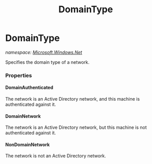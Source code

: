 ﻿---
title: DomainType
---

# DomainType
_namespace: [Microsoft.Windows.Net](N-Microsoft.Windows.Net.html)_

Specifies the domain type of a network.



### Properties

#### DomainAuthenticated
The network is an Active Directory network, and this machine is authenticated against it.
#### DomainNetwork
The network is an Active Directory network, but this machine is not authenticated against it.
#### NonDomainNetwork
The network is not an Active Directory network.

